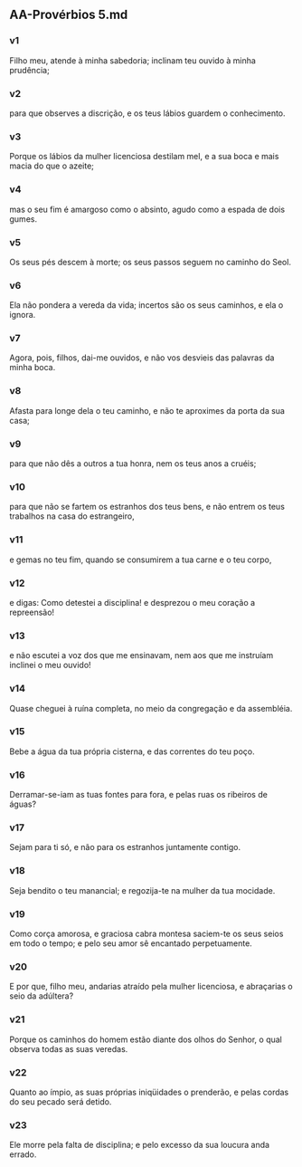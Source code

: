 ## AA-Provérbios 5.md
### v1
 Filho meu, atende à minha sabedoria; inclinam teu ouvido à minha prudência;
### v2
 para que observes a discrição, e os teus lábios guardem o conhecimento.
### v3
 Porque os lábios da mulher licenciosa destilam mel, e a sua boca e mais macia do que o azeite;
### v4
 mas o seu fim é amargoso como o absinto, agudo como a espada de dois gumes.
### v5
 Os seus pés descem à morte; os seus passos seguem no caminho do Seol.
### v6
 Ela não pondera a vereda da vida; incertos são os seus caminhos, e ela o ignora.
### v7
 Agora, pois, filhos, dai-me ouvidos, e não vos desvieis das palavras da minha boca.
### v8
 Afasta para longe dela o teu caminho, e não te aproximes da porta da sua casa;
### v9
 para que não dês a outros a tua honra, nem os teus anos a cruéis;
### v10
 para que não se fartem os estranhos dos teus bens, e não entrem os teus trabalhos na casa do estrangeiro,
### v11
 e gemas no teu fim, quando se consumirem a tua carne e o teu corpo,
### v12
 e digas: Como detestei a disciplina! e desprezou o meu coração a repreensão!
### v13
 e não escutei a voz dos que me ensinavam, nem aos que me instruíam inclinei o meu ouvido!
### v14
 Quase cheguei à ruína completa, no meio da congregação e da assembléia.
### v15
 Bebe a água da tua própria cisterna, e das correntes do teu poço.
### v16
 Derramar-se-iam as tuas fontes para fora, e pelas ruas os ribeiros de águas?
### v17
 Sejam para ti só, e não para os estranhos juntamente contigo.
### v18
 Seja bendito o teu manancial; e regozija-te na mulher da tua mocidade.
### v19
 Como corça amorosa, e graciosa cabra montesa saciem-te os seus seios em todo o tempo; e pelo seu amor sê encantado perpetuamente.
### v20
 E por que, filho meu, andarias atraído pela mulher licenciosa, e abraçarias o seio da adúltera?
### v21
 Porque os caminhos do homem estão diante dos olhos do Senhor, o qual observa todas as suas veredas.
### v22
 Quanto ao ímpio, as suas próprias iniqüidades o prenderão, e pelas cordas do seu pecado será detido.
### v23
 Ele morre pela falta de disciplina; e pelo excesso da sua loucura anda errado.

